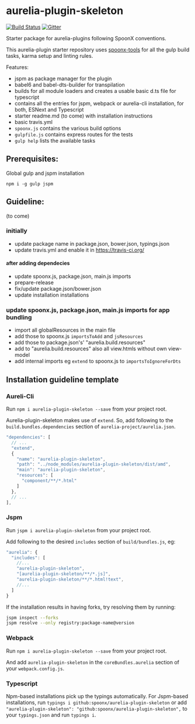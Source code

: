 # aurelia-plugin-skeleton

[![Build Status](https://travis-ci.org/SpoonX/aurelia-plugin-skeleton.svg)](https://travis-ci.org/SpoonX/aurelia-plugin-skeleton)
[![Gitter](https://img.shields.io/gitter/room/nwjs/nw.js.svg?maxAge=2592000?style=plastic)](https://gitter.im/SpoonX/Dev)

Starter package for aurelia-plugins following SpoonX conventions.

This aurelia-plugin starter repository uses [spoonx-tools](https://github.com/SpoonX/spoonx-tools) for all the gulp build tasks, karma setup and linting rules.

Features:
* jspm as package manager for the plugin
* babel6 and babel-dts-builder for transpilation 
* builds for all module loaders and creates a usable basic d.ts file for typescript
* contains all the entries for jspm, webpack or aurelia-cli installation, for both, ESNext and Typescript
* starter readme.md (to come) with installation instructions 
* basic travis.yml
* `spoonx.js` contains the various build options
* `gulpfile.js` contains express routes for the tests
* `gulp help` lists the available tasks

## Prerequisites:

Global gulp and jspm installation

`npm i -g gulp jspm`

## Guideline:
(to come)

### initially
* update package name in package.json, bower.json, typings.json
* update travis.yml and enable it in https://travis-ci.org/

#### after adding dependecies
* update spoonx.js, package.json, main.js imports
* prepare-release 
* fix/update package.json/bower.json
* update installation installations

### update spoonx.js, package.json, main.js imports for app bundling
* import all globalResources in the main file
* add those to spoonx.js `importsToAdd` and `jsResources`
* add those to package.json's' "aurelia.build.resources"
* add to "aurelia.build.resources" also all view.htmls without own view-model
* add internal imports eg `extend` to spoonx.js to `importsToIgnoreForDts`

## Installation guideline template

### Aureli-Cli

Run `npm i aurelia-plugin-skeleton --save` from your project root.

Aurelia-plugin-skeleton makes use of `extend`. So, add following to the `build.bundles.dependencies` section of `aurelia-project/aurelia.json`.

```js
"dependencies": [
  // ...
  "extend",
  {
    "name": "aurelia-plugin-skeleton",
    "path": "../node_modules/aurelia-plugin-skeleton/dist/amd",
    "main": "aurelia-plugin-skeleton",
    "resources": [
      "component/**/*.html"
    ]
  },
  // ...
],
```

### Jspm

Run `jspm i aurelia-plugin-skeleton` from your project root.

Add following to the desired `includes` section of `build/bundles.js`, eg:

```js
"aurelia": {
  "includes": [
    //...
    "aurelia-plugin-skeleton",
    "[aurelia-plugin-skeleton/**/*.js]",
    "aurelia-plugin-skeleton/**/*.html!text",
    //...
  ]
}
```

If the installation results in having forks, try resolving them by running:

```sh
jspm inspect --forks
jspm resolve --only registry:package-name@version
```

### Webpack

Run `npm i aurelia-plugin-skeleton --save` from your project root.

And add `aurelia-plugin-skeleton` in the `coreBundles.aurelia` section of your `webpack.config.js`.

### Typescript

Npm-based installations pick up the typings automatically. For Jspm-based installations, run `typings i github:spoonx/aurelia-plugin-skeleton` or add `"aurelia-plugin-skeleton": "github:spoonx/aurelia-plugin-skeleton",` to your `typings.json` and run `typings i`.
